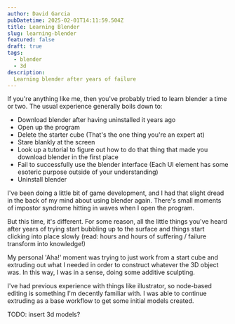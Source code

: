 ```yaml
---
author: David Garcia
pubDatetime: 2025-02-01T14:11:59.504Z
title: Learning Blender
slug: learning-blender
featured: false
draft: true
tags:
  - blender
  - 3d
description:
  Learning blender after years of failure
---
```


If you're anything like me, then you've probably tried to learn blender a time
or two. The usual experience generally boils down to:

- Download blender after having uninstalled it years ago
- Open up the program
- Delete the starter cube (That's the one thing you're an expert at)
- Stare blankly at the screen
- Look up a tutorial to figure out how to do that thing that made you download blender in the first place
- Fail to successfully use the blender interface (Each UI element has some esoteric purpose outside of your understanding)
- Uninstall blender

I've been doing a little bit of game development, and I had that slight dread in
the back of my mind about using blender again. There's small moments of impostor
syndrome hitting in waves when I open the program.

But this time, it's different. For some reason, all the little things you've heard
after years of trying start bubbling up to the surface and things start clicking into place
slowly (read: hours and hours of suffering / failure transform into knowledge!)

My personal 'Aha!' moment was trying to just work from a start cube and extruding out what
I needed in order to construct whatever the 3D object was. In this way, I was
in a sense, doing some additive sculpting.

I've had previous experience with things like illustrator, so node-based editing
is something I'm decently familiar with. I was able to continue extruding as a
base workflow to get some initial models created.


TODO: insert 3d models?
